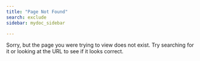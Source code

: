 ```yaml
---
title: "Page Not Found"
search: exclude
sidebar: mydoc_sidebar

---  
```


Sorry, but the page you were trying to view does not exist. Try searching for it or looking at the URL to see if it looks correct.

